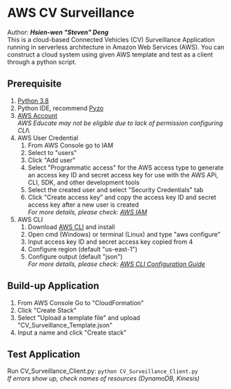 # AWS CV Surveillance
Author: ***Hsien-wen "Steven" Deng***\
This is a cloud-based Connected Vehicles (CV) Surveillance Application running in serverless architecture in Amazon Web Services (AWS). You can construct a cloud system using given AWS template and test as a client through a python script.

## Prerequisite
1. [Python 3.8](https://www.python.org/downloads/)
2. Python IDE, recommend [Pyzo](https://pyzo.org/start.html)
3. [AWS Account](https://aws.amazon.com/)\
   *AWS Educate may not be eligible due to lack of permission configuring CLI*\
4. AWS User Credential 
   1) From AWS Console go to IAM
   2) Select to "users"
   3) Click "Add user"
   4) Select "Programmatic access" for the AWS access type to generate an access key ID and secret access key for use with the AWS APi, CLI, SDK, and other development tools
   5) Select the created user and select "Security Credentials" tab
   6) Click "Create access key" and copy the access key ID and secret access key after a new user is created\
*For more details, please check: [AWS IAM](https://docs.aws.amazon.com/IAM/latest/UserGuide/id_users_create.html)*
5. AWS CLI
   1) Download [AWS CLI](https://docs.aws.amazon.com/cli/latest/userguide/install-cliv2.htm) and install 
   2) Open cmd (Windows) or terminal (Linux) and type "aws configure"
   3) Input access key ID and secret access key copied from 4
   4) Configure region (default "us-east-1")
   5) Configure output (default "json")\
*For more details, please check: [AWS CLI Configuration Guide](https://docs.aws.amazon.com/cli/latest/userguide/cli-configure-quickstart.html)*
   
## Build-up Application
1. From AWS Console Go to "CloudFormation"
2. Click "Create Stack"
3. Select "Upload a template file" and upload "CV_Surveillance_Template.json"
4. Input a name and click "Create stack"

## Test Application
   Run CV_Surveillance_Client.py: `python CV_Surveillance_Client.py`\
   *If errors show up, check names of resources (DynamoDB, Kinesis)*
